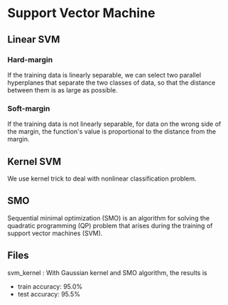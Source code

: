# Support Vector Machine
## Linear SVM
### Hard-margin
If the training data is linearly separable, we can select two parallel hyperplanes that separate the two classes of data, so that the distance between them is as large as possible.
### Soft-margin
If the training data is not linearly separable, for data on the wrong side of the margin, the function's value is proportional to the distance from the margin.
## Kernel SVM
We use kernel trick to deal with nonlinear classification problem.
## SMO
Sequential minimal optimization (SMO) is an algorithm for solving the quadratic programming (QP) problem that arises during the training of support vector machines (SVM).
## Files
svm_kernel : With Gaussian kernel and SMO algorithm, the results is 
+ train accuracy: 95.0%
+ test accuracy: 95.5%
